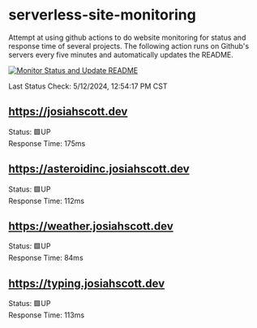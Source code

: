 # serverless-site-monitoring
Attempt at using github actions to do website monitoring for status and response time of several projects. The following action runs on Github's servers every five minutes and automatically updates the README.  

[![Monitor Status and Update README](https://github.com/JosiahSco/serverless-site-monitoring/actions/workflows/monitor.yaml/badge.svg)](https://github.com/JosiahSco/serverless-site-monitoring/actions/workflows/monitor.yaml)

Last Status Check: 5/12/2024, 12:54:17 PM CST

## https://josiahscott.dev
Status: 🟩UP  
Response Time: 175ms

## https://asteroidinc.josiahscott.dev
Status: 🟩UP  
Response Time: 112ms

## https://weather.josiahscott.dev
Status: 🟩UP  
Response Time: 84ms

## https://typing.josiahscott.dev
Status: 🟩UP  
Response Time: 113ms

